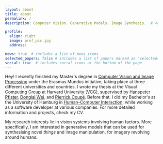 ```yaml
---
layout: about
title: about
permalink: /
description: Computer Vision. Generative Models. Image Synthesis.  # <a href="#">Affiliations</a>. Address. Contacts. Moto. Etc.

profile:
  align: right
  image: prof_pic.jpg
  address: 

news: true  # includes a list of news items
selected_papers: false # includes a list of papers marked as "selected={true}"
social: true  # includes social icons at the bottom of the page
---
```


Hey! I recently finished my Master's degree in <a href="http://ipcv.eu/">Computer Vision and Image Processing</a> under the Erasmus Mundus initiative, taking place at three different universities and countries. I wrote my thesis at the Visual Computing Group at Harvard University <a href="https://vcg.seas.harvard.edu/">(VCG)</a>, supervised by <a href="https://vcg.seas.harvard.edu/people/hanspeter-pfister">Hanspeter Pfister</a>, <a href="https://donglaiw.github.io/">Donglai Wei</a>, and <a href="https://sites.google.com/site/pierrickcoupe/">Pierrick Coupé</a>. Before that, I did my Bachelor's at the University of Hamburg in <a href="https://www.inf.uni-hamburg.de/en/inst/ab/hci.html">Human-Computer Interaction</a>, while working as a software developer at various companies. For more detailed information and projects, check my CV.

My research interests lie in vision systems involving human factors. More specifically, I am interested in generative models that can be used for synthesising novel <i>things</i> and image manipulation, for imagery revolving around humans.

<!-- Having a background in Computer Vision and Human-Computer Interaction, I am passionate
about vision systems involving human factors. Especially use-cases that have a practical
application interest me, due to my experience as a developer. I recently finished my Master’s
thesis in cooperation with VCG at SEAS Harvard, and thus I am looking for new challenges.

Write your biography here. Tell the world about yourself. Link to your favorite [subreddit](http://reddit.com). You can put a picture in, too. The code is already in, just name your picture `prof_pic.jpg` and put it in the `img/` folder.

Put your address / P.O. box / other info right below your picture. You can also disable any these elements by editing `profile` property of the YAML header of your `_pages/about.md`. Edit `_bibliography/papers.bib` and Jekyll will render your [publications page](/al-folio/publications/) automatically.

Link to your social media connections, too. This theme is set up to use [Font Awesome icons](http://fortawesome.github.io/Font-Awesome/) and [Academicons](https://jpswalsh.github.io/academicons/), like the ones below. Add your Facebook, Twitter, LinkedIn, Google Scholar, or just disable all of them. -->
